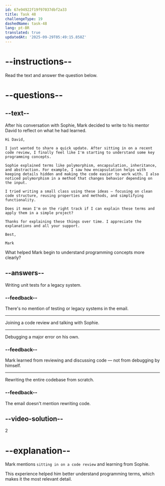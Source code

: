 ```yaml
---
id: 67e94922f19f97037dbf2a33
title: Task 48
challengeType: 19
dashedName: task-48
lang: pt-BR
translated: true
updatedAt: '2025-09-29T05:49:15.858Z'
---
```


<!-- READING -->

# --instructions--

Read the text and answer the question below.

# --questions--

## --text--

After his conversation with Sophie, Mark decided to write to his mentor David to reflect on what he had learned.

`Hi David,`

`I just wanted to share a quick update. After sitting in on a recent code review, I finally feel like I'm starting to understand some key programming concepts.`

`Sophie explained terms like polymorphism, encapsulation, inheritance, and abstraction. For example, I saw how encapsulation helps with keeping details hidden and making the code easier to work with. I also noticed polymorphism in a method that changes behavior depending on the input.`

`I tried writing a small class using these ideas — focusing on clean code structure, reusing properties and methods, and simplifying functionality.`

`Does it mean I'm on the right track if I can explain these terms and apply them in a simple project?`

`Thanks for explaining these things over time. I appreciate the explanations and all your support.`

`Best,`

`Mark`

What helped Mark begin to understand programming concepts more clearly?

## --answers--

Writing unit tests for a legacy system.

### --feedback--

There's no mention of testing or legacy systems in the email.

---

Joining a code review and talking with Sophie.

---

Debugging a major error on his own.

### --feedback--

Mark learned from reviewing and discussing code — not from debugging by himself.

---

Rewriting the entire codebase from scratch.

### --feedback--

The email doesn't mention rewriting code.

## --video-solution--

2

# --explanation--

Mark mentions `sitting in on a code review` and learning from Sophie.

This experience helped him better understand programming terms, which makes it the most relevant detail.
